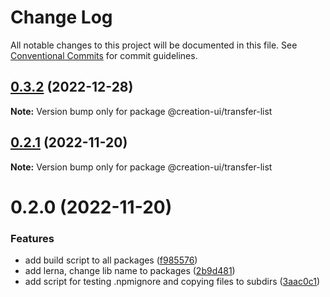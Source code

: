 # Change Log

All notable changes to this project will be documented in this file.
See [Conventional Commits](https://conventionalcommits.org) for commit guidelines.

## [0.3.2](https://github.com/pawelkrystkiewicz/creation-ui/compare/v0.3.1...v0.3.2) (2022-12-28)

**Note:** Version bump only for package @creation-ui/transfer-list





## [0.2.1](https://github.com/pawelkrystkiewicz/creation-ui/compare/v0.2.0...v0.2.1) (2022-11-20)

**Note:** Version bump only for package @creation-ui/transfer-list





# 0.2.0 (2022-11-20)


### Features

* add build script to all packages ([f985576](https://github.com/pawelkrystkiewicz/creation-ui/commit/f98557605da530cdd67a02566ea05a231dce77ea))
* add lerna, change lib name to packages ([2b9d481](https://github.com/pawelkrystkiewicz/creation-ui/commit/2b9d481578e91854efffe2811e2600fce4ec8ed9))
* add script for testing .npmignore and copying files to subdirs ([3aac0c1](https://github.com/pawelkrystkiewicz/creation-ui/commit/3aac0c18dd8e1dd137a135c7265b2fc047f671ee))

